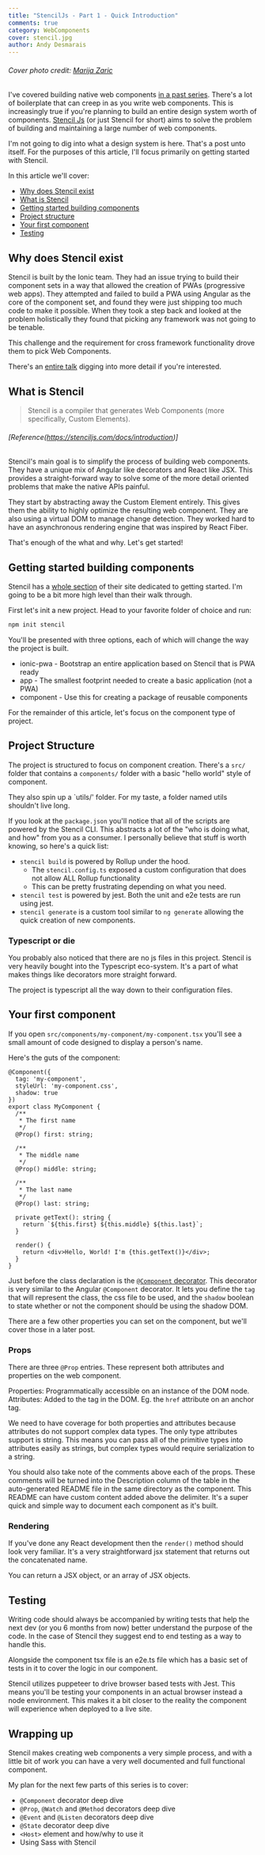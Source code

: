 ```yaml
---
title: "StencilJs - Part 1 - Quick Introduction"
comments: true
category: WebComponents
cover: stencil.jpg
author: Andy Desmarais
---
```


###### Cover photo credit: [Marija Zaric](https://unsplash.com/@simplicity)

I've covered building native web components [in a past series](/web-components-part-1). There's a lot of boilerplate that can creep in as you write web components. This is increasingly true if you're planning to build an entire design system worth of components. [Stencil Js](https://stenciljs.com/) (or just Stencil for short) aims to solve the problem of building and maintaining a large number of web components.

I'm not going to dig into what a design system is here. That's a post unto itself. For the purposes of this article, I'll focus primarily on getting started with Stencil.

In this article we'll cover:

- [Why does Stencil exist](#why-does-stencil-exist)
- [What is Stencil](#what-is-stencil)
- [Getting started building components](#getting-started-building-components)
- [Project structure](#project-structure)
- [Your first component](#your-first-component)
- [Testing](#testing)

## Why does Stencil exist

Stencil is built by the Ionic team. They had an issue trying to build their component sets in a way that allowed the creation of PWAs (progressive web apps). They attempted and failed to build a PWA using Angular as the core of the component set, and found they were just shipping too much code to make it possible. When they took a step back and looked at the problem holistically they found that picking any framework was not going to be tenable.

This challenge and the requirement for cross framework functionality drove them to pick Web Components.

There's an [entire talk](https://www.youtube.com/watch?v=UfD-k7aHkQE) digging into more detail if you're interested.

## What is Stencil

> Stencil is a compiler that generates Web Components (more specifically, Custom Elements).

###### [Reference(https://stenciljs.com/docs/introduction)]

Stencil's main goal is to simplify the process of building web components. They have a unique mix of Angular like decorators and React like JSX. This provides a straight-forward way to solve some of the more detail oriented problems that make the native APIs painful.

They start by abstracting away the Custom Element entirely. This gives them the ability to highly optimize the resulting web component. They are also using a virtual DOM to manage change detection. They worked hard to have an asynchronous rendering engine that was inspired by React Fiber.

That's enough of the what and why. Let's get started!

## Getting started building components

Stencil has a [whole section](https://stenciljs.com/docs/getting-started) of their site dedicated to getting started. I'm going to be a bit more high level than their walk through.

First let's init a new project. Head to your favorite folder of choice and run:

```bash
npm init stencil
```

You'll be presented with three options, each of which will change the way the project is built.

- ionic-pwa - Bootstrap an entire application based on Stencil that is PWA ready
- app - The smallest footprint needed to create a basic application (not a PWA)
- component - Use this for creating a package of reusable components

For the remainder of this article, let's focus on the component type of project.

## Project Structure

The project is structured to focus on component creation. There's a `src/` folder that contains a `components/` folder with a basic "hello world" style of component.

They also spin up a `utils/' folder. For my taste, a folder named utils shouldn't live long.

If you look at the `package.json` you'll notice that all of the scripts are powered by the Stencil CLI. This abstracts a lot of the "who is doing what, and how" from you as a consumer. I personally believe that stuff is worth knowing, so here's a quick list:

- `stencil build` is powered by Rollup under the hood.
  - The `stencil.config.ts` exposed a custom configuration that does not allow ALL Rollup functionality
  - This can be pretty frustrating depending on what you need.
- `stencil test` is powered by jest. Both the unit and e2e tests are run using jest.
- `stencil generate` is a custom tool similar to `ng generate` allowing the quick creation of new components.

### Typescript or die

You probably also noticed that there are no js files in this project. Stencil is very heavily bought into the Typescript eco-system. It's a part of what makes things like decorators more straight forward.

The project is typescript all the way down to their configuration files.

## Your first component

If you open `src/components/my-component/my-component.tsx` you'll see a small amount of code designed to display a person's name.

Here's the guts of the component:

```tsx
@Component({
  tag: 'my-component',
  styleUrl: 'my-component.css',
  shadow: true
})
export class MyComponent {
  /**
   * The first name
   */
  @Prop() first: string;

  /**
   * The middle name
   */
  @Prop() middle: string;

  /**
   * The last name
   */
  @Prop() last: string;

  private getText(): string {
    return `${this.first} ${this.middle} ${this.last}`;
  }

  render() {
    return <div>Hello, World! I'm {this.getText()}</div>;
  }
}
```

Just before the class declaration is the [`@Component` decorator](https://stenciljs.com/docs/component).  This decorator is very similar to the Angular `@Component` decorator.  It lets you define the `tag` that will represent the class, the css file to be used, and the `shadow` boolean to state whether or not the component should be using the shadow DOM.

There are a few other properties you can set on the component, but we'll cover those in a later post.

### Props

There are three `@Prop` entries.  These represent both attributes and properties on the web component.

Properties: Programmatically accessible on an instance of the DOM node.
Attributes: Added to the tag in the DOM. Eg. the `href` attribute on an anchor tag.

We need to have coverage for both properties and attributes because attributes do not support complex data types. The only type attributes support is string. This means you can pass all of the primitive types into attributes easily as strings, but complex types would require serialization to a string.

You should also take note of the comments above each of the props.  These comments will be turned into the Description column of the table in the auto-generated README file in the same directory as the component. This README can have custom content added above the delimiter. It's a super quick and simple way to document each component as it's built.

### Rendering

If you've done any React development then the `render()` method should look very familiar. It's a very straightforward jsx statement that returns out the concatenated name.

You can return a JSX object, or an array of JSX objects.

## Testing

Writing code should always be accompanied by writing tests that help the next dev (or you 6 months from now) better understand the purpose of the code. In the case of Stencil they suggest end to end testing as a way to handle this.

Alongside the component tsx file is an e2e.ts file which has a basic set of tests in it to cover the logic in our component.

Stencil utilizes puppeteer to drive browser based tests with Jest.  This means you'll be testing your components in an actual browser instead a node environment. This makes it a bit closer to the reality the component will experience when deployed to a live site.

## Wrapping up

Stencil makes creating web components a very simple process, and with a little bit of work you can have a very well documented and full functional component.

My plan for the next few parts of this series is to cover:

- `@Component` decorator deep dive
- `@Prop`, `@Watch` and `@Method` decorators deep dive
- `@Event` and `@Listen` decorators deep dive
- `@State` decorator deep dive
- `<Host>` element and how/why to use it
- Using Sass with Stencil
